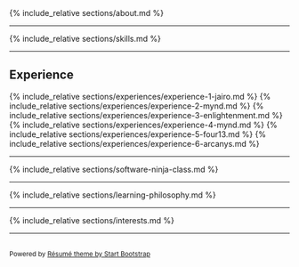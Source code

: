 <div class="container-fluid p-0">

<section class="resume-section" id="about">
    {% include_relative sections/about.md %}
</section>
<hr class="m-0" />
<section class="resume-section" id="skills">
    {% include_relative sections/skills.md %}
</section>
<hr class="m-0" /> 
<section class="resume-section" id="experience">
    <div class="resume-section-content col-md-12">
        <h2 class="mb-5">Experience</h2>
        {% include_relative sections/experiences/experience-1-jairo.md %}
        {% include_relative sections/experiences/experience-2-mynd.md %}
        {% include_relative sections/experiences/experience-3-enlightenment.md %}
        {% include_relative sections/experiences/experience-4-mynd.md %}
        {% include_relative sections/experiences/experience-5-four13.md %}
        {% include_relative sections/experiences/experience-6-arcanys.md %}
        <!-- <br /><br /><br /><br />
        <br /><br /><br /><br />
        <br /><br />
        <div>
            <strong style="font-size: 1.3em;">
                Please visit my online resume, <a href="https://jeremiahflaga.github.io/resume">jeremiahflaga.github.io/resume</a>, to see the rest...
            </strong>
        </div> -->
    </div>
</section>
<hr class="m-0" />
<section class="resume-section" id="software-ninja-class">
    {% include_relative sections/software-ninja-class.md %}
</section>
<hr class="m-0" />
<section class="resume-section" id="learning-philosophy">
    {% include_relative sections/learning-philosophy.md %}
</section>
<hr class="m-0" />
<section class="resume-section" id="interests" style="min-height: 0px;">
    {% include_relative sections/interests.md %}
</section>
<!-- <hr class="m-0" />
<section class="resume-section" id="education">
    {% include_relative sections/education.md %}
</section> -->

<!-- 
<hr class="m-0" />
<section class="resume-section" id="go-to-anti-resume" style="min-height: 0px;">
    <div class="resume-section-content col-md-9">
        <h2 class="mb-5">Anti-résumé</h2>
        <p><a href="/resume/anti-resume">go to Anti-résumé <i class="fas fa-arrow-circle-right"></i></a></p>
        <p class="mb-0"></p>
    </div>
</section>
 -->

<!-- Footer -->
<div class="d-print-none">
    <hr class="m-0" />
    <section class="resume-section" style="min-height: 0px; padding-top: 1rem; padding-bottom: 1rem;">
        <div class="resume-section-content col-md-9">            
            <span class="text-muted">
                <small>Powered by <a href="https://startbootstrap.com/themes/resume/">Résumé theme by Start Bootstrap</a></small>
            </span>
        </div>
    </section>
</div>

</div>